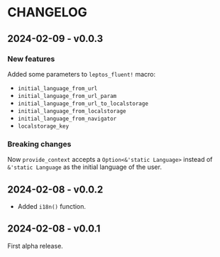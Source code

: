 # CHANGELOG

## 2024-02-09 - v0.0.3

### New features

Added some parameters to `leptos_fluent!` macro:

- `initial_language_from_url`
- `initial_language_from_url_param`
- `initial_language_from_url_to_localstorage`
- `initial_language_from_localstorage`
- `initial_language_from_navigator`
- `localstorage_key`

### Breaking changes

Now `provide_context` accepts a `Option<&'static Language>` instead of `&'static Language` as the initial language of the user.

## 2024-02-08 - v0.0.2

- Added `i18n()` function.

## 2024-02-08 - v0.0.1

First alpha release.
